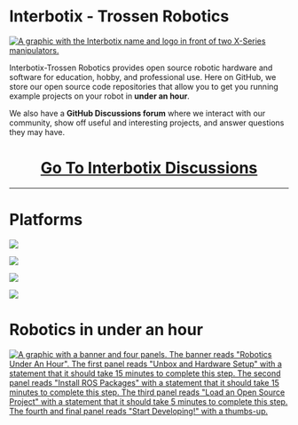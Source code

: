 # Interbotix - Trossen Robotics

<a href="https://www.trossenrobotics.com/" rel="external" target="_blank">![A graphic with the Interbotix name and logo in front of two X-Series manipulators.](https://www.trossenrobotics.com/shared/github/organization_header.png)</a>

Interbotix-Trossen Robotics provides open source robotic hardware and software for education, hobby, and professional use. Here on GitHub, we store our open source code repositories that allow you to get you running example projects on your robot in **under an hour**. 

We also have a **GitHub Discussions forum** where we interact with our community, show off useful and interesting projects, and answer questions they may have.

<h1 style="text-align:center;"><a href="https://github.com/Interbotix/.github/discussions">Go To Interbotix Discussions</a></h1>

<hr/>

# Platforms

<a href="https://github.com/Interbotix/interbotix_ros_manipulators" rel="external" target="_blank">![](https://www.trossenrobotics.com/shared/github/manipulators.png)</a>

<a href="https://github.com/Interbotix/interbotix_ros_rovers" rel="external" target="_blank">![](https://www.trossenrobotics.com/shared/github/rover_banner.png)</a>

<a href="https://github.com/Interbotix/interbotix_ros_crawlers" rel="external" target="_blank">![](https://www.trossenrobotics.com/shared/github/crawlers.png)</a>

<a href="https://github.com/Interbotix/interbotix_ros_turrets" rel="external" target="_blank">![](https://www.trossenrobotics.com/shared/github/turrets.png)</a>

# Robotics in under an hour

<a href="https://www.trossenrobotics.com/" rel="external" target="_blank">![A graphic with a banner and four panels. The banner reads "Robotics Under An Hour". The first panel reads "Unbox and Hardware Setup" with a statement that it should take 15 minutes to complete this step. The second panel reads "Install ROS Packages" with a statement that it should take 15 minutes to complete this step. The third panel reads "Load an Open Source Project" with a statement that it should take 5 minutes to complete this step. The fourth and final panel reads "Start Developing!" with a thumbs-up.](https://www.trossenrobotics.com/shared/github/ros_under_hour_extended.png)</a>

